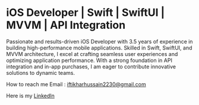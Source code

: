 # iOS Developer | Swift | SwiftUI | MVVM | API Integration

Passionate and results-driven iOS Developer with 3.5 years of experience in building high-performance mobile applications. Skilled in Swift, SwiftUI, and MVVM architecture, I excel at crafting seamless user experiences and optimizing application performance. With a strong foundation in API integration and in-app purchases, I am eager to contribute innovative solutions to dynamic teams.

How to reach me Email : iftikharhussain2230@gmail.com

Here is my [LinkedIn](https://www.linkedin.com/in/iftikhar-hussain-16b795177/)

<!---
iftikharokz/iftikharokz is a ✨ special ✨ repository because its `README.md` (this file) appears on your GitHub profile.
You can click the Preview link to take a look at your changes.
--->
